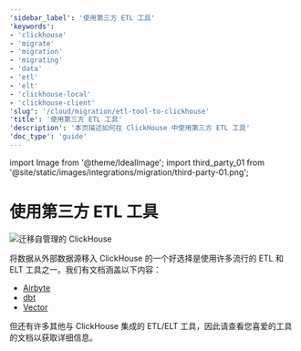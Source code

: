 ```yaml
---
'sidebar_label': '使用第三方 ETL 工具'
'keywords':
- 'clickhouse'
- 'migrate'
- 'migration'
- 'migrating'
- 'data'
- 'etl'
- 'elt'
- 'clickhouse-local'
- 'clickhouse-client'
'slug': '/cloud/migration/etl-tool-to-clickhouse'
'title': '使用第三方 ETL 工具'
'description': '本页描述如何在 ClickHouse 中使用第三方 ETL 工具'
'doc_type': 'guide'
---
```


import Image from '@theme/IdealImage';
import third_party_01 from '@site/static/images/integrations/migration/third-party-01.png';


# 使用第三方 ETL 工具

<Image img={third_party_01} size='sm' alt='迁移自管理的 ClickHouse' background='white' />

将数据从外部数据源移入 ClickHouse 的一个好选择是使用许多流行的 ETL 和 ELT 工具之一。我们有文档涵盖以下内容：

- [Airbyte](/integrations/data-ingestion/etl-tools/airbyte-and-clickhouse.md)
- [dbt](/integrations/data-ingestion/etl-tools/dbt/index.md)
- [Vector](/integrations/data-ingestion/etl-tools/vector-to-clickhouse.md)

但还有许多其他与 ClickHouse 集成的 ETL/ELT 工具，因此请查看您喜爱的工具的文档以获取详细信息。
